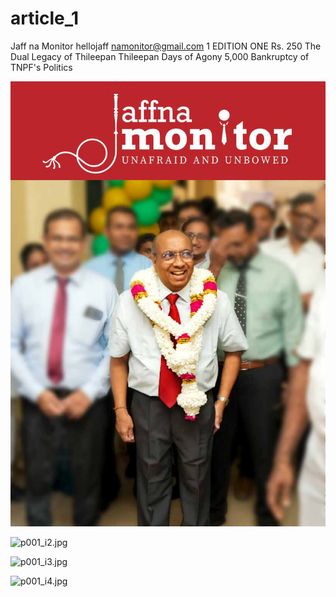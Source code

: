 # article_1

Jaff na Monitor
hellojaff namonitor@gmail.com
1
EDITION ONE
Rs. 250
The Dual 
Legacy of 
Thileepan
Thileepan
Days of Agony
5,000
Bankruptcy 
of TNPF's 
Politics

![p001_i1.jpg](images_out/001_article_1/p001_i1.jpg)

![p001_i2.jpg](images_out/001_article_1/p001_i2.jpg)

![p001_i3.jpg](images_out/001_article_1/p001_i3.jpg)

![p001_i4.jpg](images_out/001_article_1/p001_i4.jpg)

